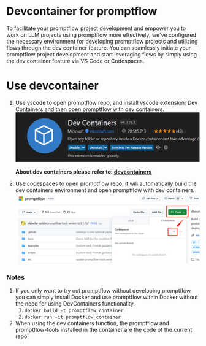 # Devcontainer for promptflow
To facilitate your promptflow project development and empower you to work on LLM projects using promptflow more effectively, 
we've configured the necessary environment for developing promptflow projects and utilizing flows through the dev container feature. 
You can seamlessly initiate your promptflow project development and start leveraging flows by simply using the dev container feature via VS Code or Codespaces.

# Use devcontainer
1. Use vscode to open promptflow repo, and install vscode extension: Dev Containers and then open promptflow with dev containers.
   ![devcontainer](./devcontainers.png)  
   
   **About dev containers please refer to: [devcontainers](https://code.visualstudio.com/docs/devcontainers/containers)**
2. Use codespaces to open promptflow repo, it will automatically build the dev containers environment and open promptflow with dev containers.
   ![codespaces](./codespaces.png)

### Notes
1. If you only want to try out promptflow without developing promptflow, you can simply install Docker and use promptflow within Docker without the need for using DevContainers functionality.
   1. `docker build -t promptflow_container`
   2. `docker run -it promptflow_container`
2. When using the dev containers function, the promptflow and promptflow-tools installed in the container are the code of the current repo.
